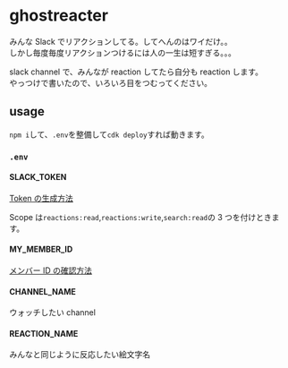 # ghostreacter

みんな Slack でリアクションしてる。してへんのはワイだけ。。  
しかし毎度毎度リアクションつけるには人の一生は短すぎる。。。

slack channel で、みんなが reaction してたら自分も reaction します。  
やっつけで書いたので、いろいろ目をつむってください。

## usage

`npm i`して、`.env`を整備して`cdk deploy`すれば動きます。

### `.env`

#### SLACK_TOKEN

[Token の生成方法](https://qiita.com/taumu/items/59cf09fc06300946de8d)

Scope は`reactions:read`,`reactions:write`,`search:read`の 3 つを付けときます。

#### MY_MEMBER_ID

[メンバー ID の確認方法](https://scheduling.help.receptionist.jp/slack-id/#:~:text=%E3%81%AE%E7%A2%BA%E8%AA%8D%E6%96%B9%E6%B3%95-,%E5%B7%A6%E4%B8%8A%E3%81%AE%E3%83%81%E3%83%BC%E3%83%A0%E5%90%8D%E3%82%92%E3%82%AF%E3%83%AA%E3%83%83%E3%82%AF%E3%81%97%E3%81%A6%E3%80%81%E3%83%97%E3%83%AD%E3%83%95%E3%82%A3%E3%83%BC%E3%83%AB%20%26%20%E3%82%A2%E3%82%AB%E3%82%A6%E3%83%B3%E3%83%88,%E3%81%99%E3%82%8B%E3%81%93%E3%81%A8%E3%81%8C%E3%81%A7%E3%81%8D%E3%81%BE%E3%81%99%E3%80%82)

#### CHANNEL_NAME

ウォッチしたい channel

#### REACTION_NAME

みんなと同じように反応したい絵文字名
